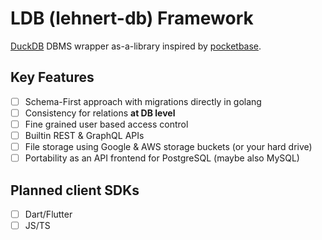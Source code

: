 # LDB (lehnert-db) Framework

[DuckDB](https://duckdb.org/) DBMS wrapper as-a-library inspired by [pocketbase](https://pocketbase.io/).

## Key Features

- [ ] Schema-First approach with migrations directly in golang
- [ ] Consistency for relations **at DB level**
- [ ] Fine grained user based access control
- [ ] Builtin REST & GraphQL APIs
- [ ] File storage using Google & AWS storage buckets (or your hard drive)
- [ ] Portability as an API frontend for PostgreSQL (maybe also MySQL)

## Planned client SDKs

- [ ] Dart/Flutter
- [ ] JS/TS
